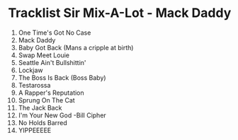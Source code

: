 # Tracklist Sir Mix-A-Lot - Mack Daddy
1. One Time's Got No Case
2. Mack Daddy
3. Baby Got Back (Mans a cripple at birth)
4. Swap Meet Louie
5. Seattle Ain't Bullshittin'
6. Lockjaw
7. The Boss Is Back (Boss Baby)
8. Testarossa
9. A Rapper's Reputation
10. Sprung On The Cat
11. The Jack Back
12. I'm Your New God -Bill Cipher
13. No Holds Barred
14. YIPPEEEEE